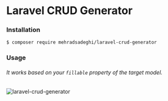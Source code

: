 # Laravel CRUD Generator

### Installation
`$ composer require mehradsadeghi/laravel-crud-generator`

### Usage
###### It works based on your `fillable` property of the target model.

![laravel-crud-generator](https://user-images.githubusercontent.com/31504728/92512225-b99be400-f223-11ea-84ba-bbfb55d1babd.gif)
